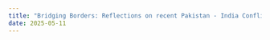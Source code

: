 ```yaml
---
title: "Bridging Borders: Reflections on recent Pakistan - India Conflict and the Strength in Peace"
date: 2025-05-11
---
```

